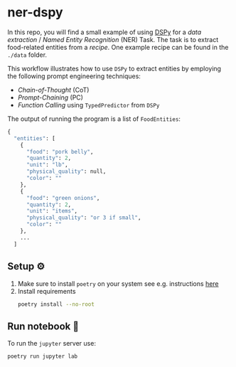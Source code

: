 # ner-dspy
In this repo, you will find a small example of using [DSPy](https://dspy-docs.vercel.app/) for a *data extraction* / *Named Entity Recognition* (NER) Task. The task is to extract food-related entities from a *recipe*. One example recipe can be found in the `./data` folder.

This workflow illustrates how to use `DSPy` to extract entities by employing the following prompt engineering techniques:
* *Chain-of-Thought* (CoT)
* *Prompt-Chaining* (PC)
* *Function Calling* using `TypedPredictor` from `DSPy`

The output of running the program is a list of `FoodEntities`:
```python
{
  "entities": [
    {
      "food": "pork belly",
      "quantity": 2,
      "unit": "lb",
      "physical_quality": null,
      "color": ""
    },
    {
      "food": "green onions",
      "quantity": 2,
      "unit": "items",
      "physical_quality": "or 3 if small",
      "color": ""
    },
    ...
  ]
```

## Setup ⚙️
1. Make sure to install `poetry` on your system see e.g. instructions [here](https://python-poetry.org/docs/#installation)
2. Install requirements 
   ```sh
   poetry install --no-root
   ````
## Run notebook 📓
To run the `jupyter` server use:
```sh
poetry run jupyter lab
```

